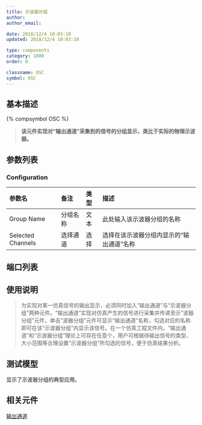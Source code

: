 ```yaml
---
title: 示波器分组
author: 
author_email:

date: 2018/12/4 10:03:10
updated: 2018/12/4 10:03:10

type: components
category: 1000
order: 0

classname: OSC
symbol: OSC
---
```

## 基本描述
{% compsymbol OSC %}

> **该元件实现对“输出通道”采集到的信号的分组显示，类比于实际的物理示波器。**

## 参数列表
### Configuration
| 参数名 | 备注 | 类型 | 描述 |
| :--- | :--- | :--- | :--- |
| Group Name | 分组名称 | 文本 | 此处输入该示波器分组的名称 |
| Selected Channels | 选择通道 | 选择 | 选择在该示波器分组内显示的“输出通道”名称 |

## 端口列表


## 使用说明

> 为实现对某一仿真信号的输出显示，必须同时加入“输出通道”与“示波器分组”两种元件。“输出通道”实现对仿真产生的信号进行采集并传递至示“波器分组”元件，单击“波器分组”元件可显示“输出通道”名称，勾选对应的名称即可在该“示波器分组”内显示该信号。在一个仿真工程文件内，“输出通道”和“示波器分组”理论上可存在任意个，用户可根据待输出信号的类型、大小范围等合理设置“示波器分组”所勾选的信号，便于仿真结果分析。

## 测试模型
[<test name>](<test link>)显示了示波器分组的典型应用。

## 相关元件

[输出通道](/components/comp_newChannel.html)